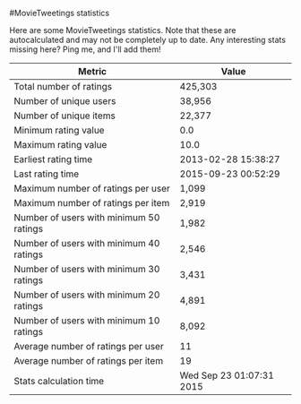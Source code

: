 #MovieTweetings statistics

Here are some MovieTweetings statistics. Note that these are autocalculated and may not be completely up to date. Any interesting stats missing here? Ping me, and I'll add them!

Metric | Value
--- | ---
Total number of ratings                 | 425,303
Number of unique users                  | 38,956
Number of unique items                  | 22,377
Minimum rating value                    | 0.0
Maximum rating value                    | 10.0
Earliest rating time                    | 2013-02-28 15:38:27
Last rating time                        | 2015-09-23 00:52:29
Maximum number of ratings per user      | 1,099
Maximum number of ratings per item      | 2,919
Number of users with minimum 50 ratings | 1,982
Number of users with minimum 40 ratings | 2,546
Number of users with minimum 30 ratings | 3,431
Number of users with minimum 20 ratings | 4,891
Number of users with minimum 10 ratings | 8,092
Average number of ratings per user      | 11
Average number of ratings per item      | 19
Stats calculation time                  | Wed Sep 23 01:07:31 2015

